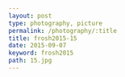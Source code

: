```yaml
---
layout: post
type: photography, picture
permalink: /photography/:title
title: frosh2015-15
date: 2015-09-07
keyword: frosh2015
path: 15.jpg
---
```



